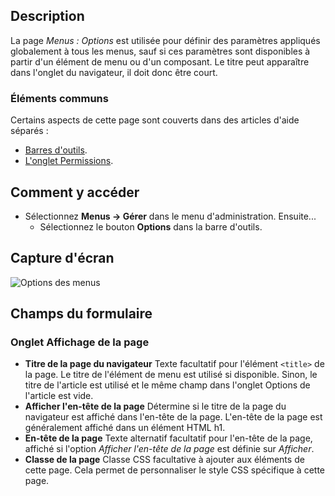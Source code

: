 <!-- Filename: Help4.x:Menus:_Options / Display title: Menus: Paramètres -->

## Description

La page *Menus : Options* est utilisée pour définir des paramètres appliqués globalement à tous les menus, sauf si ces paramètres sont disponibles à partir d'un élément de menu ou d'un composant. Le titre peut apparaître dans l'onglet du navigateur, il doit donc être court.

### Éléments communs

Certains aspects de cette page sont couverts dans des articles d'aide séparés :

* [Barres d'outils](jdocmanual?article=help/common-elements/toolbars).
* [L'onglet Permissions](jdocmanual?article=help/common-elements/edit-permissions).

## Comment y accéder

- Sélectionnez **Menus → Gérer** dans le menu d'administration. Ensuite...
  - Sélectionnez le bouton **Options** dans la barre d'outils.

## Capture d'écran

![Options des menus](../../../fr/images/menus/menu-options-page-display-tab.png)

## Champs du formulaire

### Onglet Affichage de la page

- **Titre de la page du navigateur** Texte facultatif pour l'élément `<title>` de la page. Le titre de l'élément de menu est utilisé si disponible. Sinon, le titre de l'article est utilisé et le même champ dans l'onglet Options de l'article est vide.
- **Afficher l'en-tête de la page** Détermine si le titre de la page du navigateur est affiché dans l'en-tête de la page. L'en-tête de la page est généralement affiché dans un élément HTML h1.
- **En-tête de la page** Texte alternatif facultatif pour l'en-tête de la page, affiché si l'option *Afficher l'en-tête de la page* est définie sur *Afficher*.
- **Classe de la page** Classe CSS facultative à ajouter aux éléments de cette page. Cela permet de personnaliser le style CSS spécifique à cette page.
